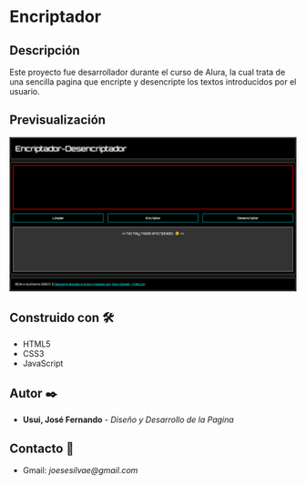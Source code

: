 # Encriptador

## Descripción

Este proyecto fue desarrollador durante el curso de Alura, la cual trata de una sencilla pagina que encripte y desencripte los textos introducidos por el usuario.

## Previsualización

![alt](assets/img/Capture-Encriptador-Desencriptador.png)

## Construido con 🛠️

* HTML5
* CSS3
* JavaScript

## Autor ✒️
* **Usui, José Fernando** - *Diseño y Desarrollo de la Pagina*

## Contacto 📱
* Gmail: _joesesilvae@gmail.com_